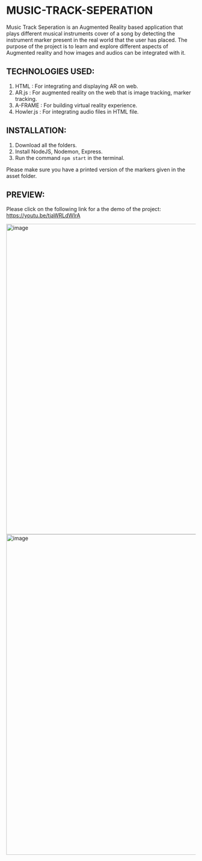 # MUSIC-TRACK-SEPERATION

Music Track Seperation is an Augmented Reality based application that plays different musical instruments cover of a song by detecting the instrument marker present in the real world that the user has placed.
The purpose of the project is to learn and explore different aspects of Augmented reality and how images and audios can be integrated with it. 

## TECHNOLOGIES USED:
1. HTML : For integrating and displaying AR on web.
2. AR.js : For augmented reality on the web that is image tracking, marker tracking.
3. A-FRAME : For building virtual reality experience.
4. Howler.js : For integrating audio files in HTML file.

## INSTALLATION:
1. Download all the folders.
2. Install NodeJS, Nodemon, Express.
3. Run the command `npm start` in the terminal.

Please make sure you have a printed version of the markers given in the asset folder.

## PREVIEW: 

Please click on the following link for a the demo of the project: 
https://youtu.be/tjaWRLdWIrA

<img width="826" alt="image" src="https://user-images.githubusercontent.com/72824619/185491894-45e5cde9-62fc-42c4-ae28-009b43c15bac.png">

<img width="853" alt="image" src="https://user-images.githubusercontent.com/72824619/185492004-97ba5de1-c11d-47d8-b5a8-2176b15b7297.png">



